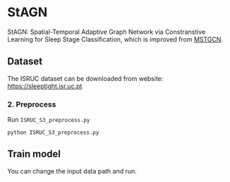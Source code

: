 # StAGN
StAGN: Spatial-Temporal Adaptive Graph Network via Constranstive Learning for Sleep Stage Classification, which is improved from [MSTGCN](https://github.com/ziyujia/MSTGCN).

## Dataset
The ISRUC dataset can be downloaded from website: https://sleeptight.isr.uc.pt

### 2. Preprocess
Run `ISRUC_S3_preprocess.py`

`python ISRUC_S3_preprocess.py`

## Train model
You can change the input data path and run.
